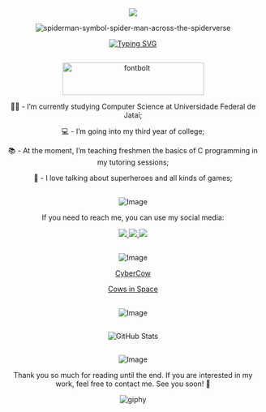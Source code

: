 <div align="center">
  <img src="https://capsule-render.vercel.app/api?type=waving&color=790b11" />

![spiderman-symbol-spider-man-across-the-spiderverse](https://github.com/user-attachments/assets/5f88c795-b41a-49ac-856e-9e4e7e915f70)


  <a href="https://git.io/typing-svg">
    <img src="https://readme-typing-svg.demolab.com?font=Comic+Relief&weight=100&size=35&pause=1000&color=F74A4A&width=435&lines=Welcome+to+my+profile!%F0%9F%91%8B;You+can+call+me+Nic!%F0%9F%95%B7%EF%B8%8F;What's+up!%F0%9F%95%B8%EF%B8%8F%F0%9F%A4%9F" alt="Typing SVG" />
  </a>
</div>

<h2></h2>

<div align="center">
  <img width="279" height="64" alt="fontbolt" src="https://github.com/user-attachments/assets/8afbdd6f-4a37-4ef1-a3d7-efcbc5ed33f8" />

  <p>👨🏾 - I’m currently studying Computer Science at Universidade Federal de Jataí;</p>
  <p>💻 - I’m going into my third year of college;</p>
  <p>📚 - At the moment, I’m teaching freshmen the basics of C programming in my tutoring sessions;</p>
  <p>🖤 - I love talking about superheroes and all kinds of games;</p>
</div>

<h2></h2>

<div align="center">
  <img src="https://github.com/user-attachments/assets/151eac4d-1368-4701-9149-fcefffb65c40" alt="Image">

  <p>If you need to reach me, you can use my social media:</p>
  
  <a href="https://www.instagram.com/niicfsz?igsh=MXNlOWF3Y2l1cGI3OQ==" target="_blank">
    <img src="https://img.shields.io/badge/-Instagram-%23E4405F?style=for-the-badge&logo=instagram&logoColor=white">
  </a>
  <a href="mailto:niicfsz@gmail.com">
    <img src="https://img.shields.io/badge/-Gmail-%23333?style=for-the-badge&logo=gmail&logoColor=white">
  </a>
  <a href="https://www.linkedin.com/in/niicfsz" target="_blank">
    <img src="https://img.shields.io/badge/-LinkedIn-%230077B5?style=for-the-badge&logo=linkedin&logoColor=white">
  </a>
</div>

<h2></h2>

<div align="center">
  <img src="https://github.com/user-attachments/assets/e8416184-36c3-4614-b80a-3332301d9527" alt="Image">
  
  <p><a href="https://github.com/niicfsz/CyberCow/tree/main">CyberCow</a></p>
  <p><a href="https://github.com/Cows-In-Space/Cows-In-Space">Cows in Space</a></p>
</div>

<h2></h2>

<div align="center">
  <img src="https://github.com/user-attachments/assets/ba912db8-0752-4886-a341-4c063f2abb11" alt="Image">
</div>

<h2></h2>

<div align="center">
  <img src="https://github-readme-stats.vercel.app/api?username=niicfsz&theme=github_dark&show_icons=true&hide_border=true&count_private=true" alt="GitHub Stats" />
</div>

<h2></h2>


<div align="center">
  <img src="https://github.com/user-attachments/assets/3ab1c4fe-6a35-4fe2-9625-c96e4e60deeb" alt="Image">

  <p>Thank you so much for reading until the end. If you are interested in my work, feel free to contact me. See you soon! 👋</p>

  <img src="https://github.com/user-attachments/assets/ac4c80b6-5a09-40e6-99a7-c5612701beba" alt="giphy">
</div>

